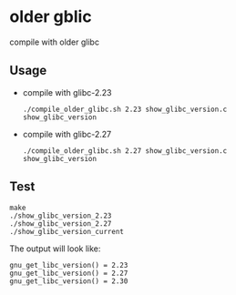 # older gblic

compile with older glibc 

## Usage

- compile with glibc-2.23

  ```shell
  ./compile_older_glibc.sh 2.23 show_glibc_version.c show_glibc_version
  ```

- compile with glibc-2.27

  ```shell
  ./compile_older_glibc.sh 2.27 show_glibc_version.c show_glibc_version
  ```

## Test 

```shell
make
./show_glibc_version_2.23
./show_glibc_version_2.27
./show_glibc_version_current
```

The output will look like:

```shell
gnu_get_libc_version() = 2.23
gnu_get_libc_version() = 2.27
gnu_get_libc_version() = 2.30
```